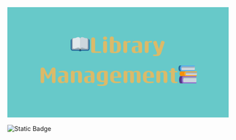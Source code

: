 <img src="img/bannerLib.png" alt="Banner" Title="Library Management">


![Static Badge](https://img.shields.io/badge/Language-C%2B%2B-blue)


